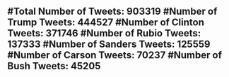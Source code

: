 #Total Number of Tweets: 903319 
#Number of Trump Tweets: 444527
#Number of Clinton Tweets: 371746
#Number of Rubio Tweets: 137333
#Number of Sanders Tweets: 125559
#Number of Carson Tweets: 70237
#Number of Bush Tweets: 45205
---
